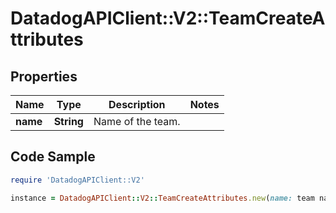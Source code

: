 # DatadogAPIClient::V2::TeamCreateAttributes

## Properties

Name | Type | Description | Notes
------------ | ------------- | ------------- | -------------
**name** | **String** | Name of the team. | 

## Code Sample

```ruby
require 'DatadogAPIClient::V2'

instance = DatadogAPIClient::V2::TeamCreateAttributes.new(name: team name)
```


